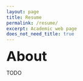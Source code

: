 ```yaml
---
layout: page
title: Resume
permalink: /resume/
excerpt: Academic web page
does_not_need_title: true
---
```

<h1 style="margin:0px; font-size: 36px">About</h1>

TODO